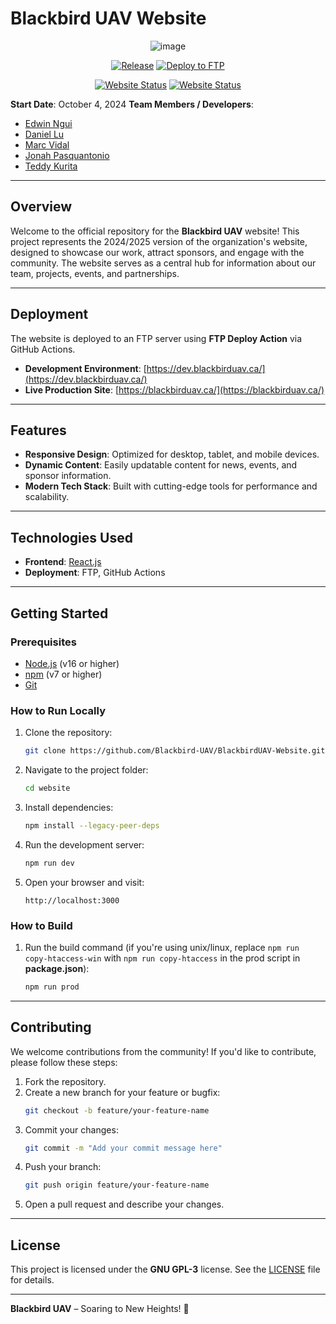 # Blackbird UAV Website

<div align="center">
   
![image](https://github.com/user-attachments/assets/53425d02-3118-4149-bd47-0a7f639d4f4b)

[![Release](https://img.shields.io/badge/v1.4.9-306998?style=for-the-badge&logo=Release&label=Release&labelColor=4D4D4D)](https://github.com/Blackbird-UAV/BlackbirdUAV-Website/releases)
[![Deploy to FTP](https://github.com/Blackbird-UAV/BlackbirdUAV-Website/actions/workflows/deployMain.yml/badge.svg)](https://github.com/Blackbird-UAV/BlackbirdUAV-Website/actions/workflows/deployMain.yml)

[![Website Status](https://img.shields.io/website?down_message=offline&label=Main%20Site&style=for-the-badge&up_message=online&url=https%3A%2F%2Fblackbirduav.ca)](https://blackbirduav.ca)
[![Website Status](https://img.shields.io/website?down_message=offline&label=Dev%20Site&style=for-the-badge&up_message=online&url=https%3A%2F%2Fdev.blackbirduav.ca)](https://dev.blackbirduav.ca)

</div>

**Start Date**: October 4, 2024
**Team Members / Developers**:

- [Edwin Ngui](https://github.com/EdwinNgui)
- [Daniel Lu](https://github.com/FinityFly)
- [Marc Vidal](https://github.com/MarcVidalCodes)
- [Jonah Pasquantonio](https://github.com/jonahp123)
- [Teddy Kurita]()

---

## Overview

Welcome to the official repository for the **Blackbird UAV** website! This project represents the 2024/2025 version of the organization's website, designed to showcase our work, attract sponsors, and engage with the community. The website serves as a central hub for information about our team, projects, events, and partnerships.

---

## Deployment

The website is deployed to an FTP server using **FTP Deploy Action** via GitHub Actions.

- **Development Environment**: [https://dev.blackbirduav.ca/](https://dev.blackbirduav.ca/)
- **Live Production Site**: [https://blackbirduav.ca/](https://blackbirduav.ca/)

---

## Features

- **Responsive Design**: Optimized for desktop, tablet, and mobile devices.
- **Dynamic Content**: Easily updatable content for news, events, and sponsor information.
- **Modern Tech Stack**: Built with cutting-edge tools for performance and scalability.

---

## Technologies Used

- **Frontend**: [React.js](https://reactjs.org/)
- **Deployment**: FTP, GitHub Actions

---

## Getting Started

### Prerequisites

- [Node.js](https://nodejs.org/) (v16 or higher)
- [npm](https://www.npmjs.com/) (v7 or higher)
- [Git](https://git-scm.com/)

### How to Run Locally

1. Clone the repository:

   ```bash
   git clone https://github.com/Blackbird-UAV/BlackbirdUAV-Website.git
   ```

2. Navigate to the project folder:

   ```bash
   cd website
   ```

3. Install dependencies:

   ```bash
   npm install --legacy-peer-deps
   ```

4. Run the development server:

   ```bash
   npm run dev
   ```

5. Open your browser and visit:
   ```
   http://localhost:3000
   ```

### How to Build

1. Run the build command (if you're using unix/linux, replace `npm run copy-htaccess-win` with `npm run copy-htaccess` in the prod script in **package.json**):

   ```bash
   npm run prod
   ```

---

## Contributing

We welcome contributions from the community! If you'd like to contribute, please follow these steps:

1. Fork the repository.
2. Create a new branch for your feature or bugfix:
   ```bash
   git checkout -b feature/your-feature-name
   ```
3. Commit your changes:
   ```bash
   git commit -m "Add your commit message here"
   ```
4. Push your branch:
   ```bash
   git push origin feature/your-feature-name
   ```
5. Open a pull request and describe your changes.

---

## License

This project is licensed under the **GNU GPL-3** license. See the [LICENSE](LICENSE) file for details.

---

**Blackbird UAV** – Soaring to New Heights! 🚀
